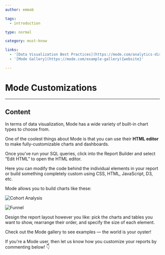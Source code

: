 ```yaml
---
author: emmab

tags:
  - introduction

type: normal

category: must-know

links:
  - '[Data Visualization Best Practices](https://mode.com/analytics-dispatch/data-visualization-best-practices/){website}'
  - '[Mode Gallery](https://mode.com/example-gallery){website}'

---
```

# Mode Customizations

---
## Content

In terms of data visualization, Mode has a wide variety of built-in chart types to choose from.

One of the coolest things about Mode is that you can use their **HTML editor** to make fully-customizable charts and dashboards.

Once you’ve run your SQL queries, click into the Report Builder and select “Edit HTML” to open the HTML editor.

Here you can modify the code behind the individual elements in your report or build something completely custom using CSS, HTML, JavaScript, D3, etc. 

Mode allows you to build charts like these:

![Cohort Analysis](https://img.enkipro.com/fee8c957ebfcecdcb0faa8b957760fa4.png)

![Funnel](https://img.enkipro.com/3c6d45afc0da46f9ff06a65e59677ac4.png)

Design the report layout however you like: pick the charts and tables you want to show, rearrange their order, and specify the size of each element.

Check out the Mode gallery to see examples — the world is your oyster!

If you're a Mode user, then let us know how you customize your reports by commenting below! 👇
